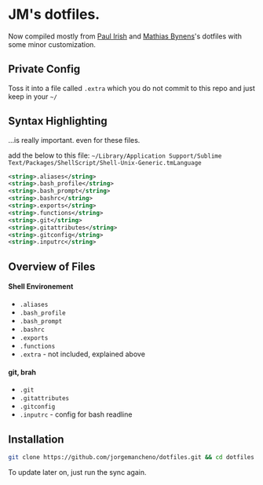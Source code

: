 # JM's dotfiles.

Now compiled mostly from [Paul Irish](https://github.com/paulirish/dotfiles) and [Mathias Bynens](https://github.com/mathiasbynens/dotfiles/)'s dotfiles with some minor customization.

## Private Config

Toss it into a file called `.extra` which you do not commit to this repo and just keep in your `~/`

## Syntax Highlighting

…is really important. even for these files.

add the below to this file: `~/Library/Application Support/Sublime Text/Packages/ShellScript/Shell-Unix-Generic.tmLanguage`

```xml
<string>.aliases</string>
<string>.bash_profile</string>
<string>.bash_prompt</string>
<string>.bashrc</string>
<string>.exports</string>
<string>.functions</string>
<string>.git</string>
<string>.gitattributes</string>
<string>.gitconfig</string>
<string>.inputrc</string>
```


## Overview of Files

#### Shell Environement
* `.aliases`
* `.bash_profile`
* `.bash_prompt`
* `.bashrc`
* `.exports`
* `.functions`
* `.extra` - not included, explained above

#### git, brah
* `.git`
* `.gitattributes`
* `.gitconfig`
* `.inputrc` - config for bash readline


## Installation

```bash
git clone https://github.com/jorgemancheno/dotfiles.git && cd dotfiles && ./sync.sh
```

To update later on, just run the sync again.
